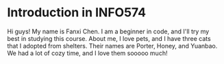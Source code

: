 # Introduction in INFO574
Hi guys! My name is Fanxi Chen. I am a beginner in code, and I'll try my best in studying this course. 
About me, I love pets, and I have three cats that I adopted from shelters. Their names are Porter, Honey, and Yuanbao. We had a lot of cozy time, and I love them sooooo much!
